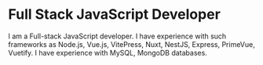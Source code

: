 # Full Stack JavaScript Developer

I am a Full-stack JavaScript developer. I have experience with such frameworks as Node.js, Vue.js, VitePress, Nuxt, NestJS, Express, PrimeVue, Vuetify. I have experience with MySQL, MongoDB databases.
